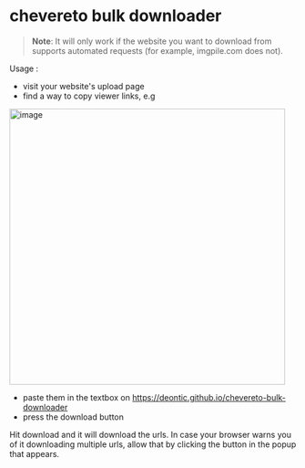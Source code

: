 # chevereto bulk downloader 

> **Note**: It will only work if the website you want to download from supports automated requests (for example, imgpile.com does not).


Usage :

* visit your website's upload page
* find a way to copy viewer links, e.g 
<img width="484" alt="image" src="https://user-images.githubusercontent.com/68165727/194204900-85ee7e23-a29b-41e1-9dbf-4233fa05cbc5.png">


* paste them in the textbox on https://deontic.github.io/chevereto-bulk-downloader
* press the download button

Hit download and it will download the urls. In case your browser warns you of it downloading multiple urls, allow that by clicking the button in the popup that appears.
